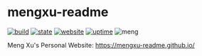 # mengxu-readme

[![build](https://img.shields.io/github/actions/workflow/status/mengxu-readme/mengxu-readme.github.io/deploy.yml)](https://github.com/mengxu-readme/mengxu-readme.github.io/actions/workflows/deploy.yml)
[![state](https://img.shields.io/github/deployments/mengxu-readme/mengxu-readme.github.io/github-pages)](https://github.com/mengxu-readme/mengxu-readme.github.io/deployments/activity_log?environment=github-pages)
[![website](https://img.shields.io/website?url=https%3A%2F%2Fmengxu-readme.github.io%2F)](https://mengxu-readme.github.io/)
[![uptime](https://img.shields.io/uptimerobot/ratio/7/m793328016-ed25115452526907f338e613)](https://mengxu-readme.github.io/)
![meng](https://img.shields.io/badge/meng-handcraft-blueviolet)

Meng Xu's Personal Website: https://mengxu-readme.github.io/
